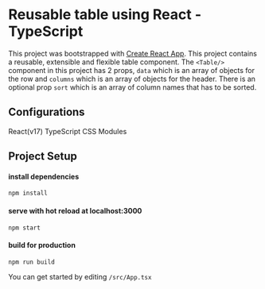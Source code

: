# Reusable table using React - TypeScript

This project was bootstrapped with [Create React App](https://github.com/facebook/create-react-app).
This project contains a reusable, extensible and flexible table component.
The `<Table/>` component in this project has 2 props, `data` which is an array of objects for the row and `columns` which is an array of objects for the header. There is an optional prop `sort` which is an array of column names that has to be sorted.


## Configurations
React(v17)
TypeScript
CSS Modules

## Project Setup

#### install dependencies

```
npm install
```
             
#### serve with hot reload at localhost:3000
```
npm start
```

#### build for production
```
npm run build
```

You can get started by editing ```/src/App.tsx```

